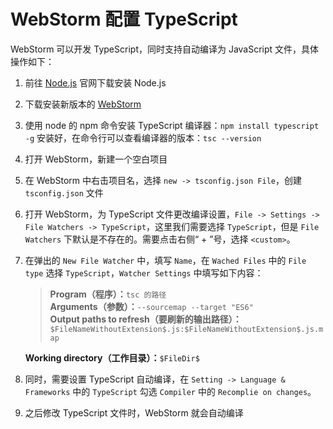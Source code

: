 # WebStorm 配置 TypeScript

WebStorm 可以开发 TypeScript，同时支持自动编译为 JavaScript 文件，具体操作如下：

1. 前往 [Node.js](https://nodejs.org/zh-cn/) 官网下载安装 Node.js

2. 下载安装新版本的 [WebStorm](https://www.jetbrains.com/webstorm/)

3. 使用 node 的 npm 命令安装 TypeScript 编译器：`npm install typescript -g` 安装好，在命令行可以查看编译器的版本：`tsc --version`

4. 打开 WebStorm，新建一个空白项目

5. 在 WebStorm 中右击项目名，选择 `new -> tsconfig.json File`，创建 `tsconfig.json` 文件

6. 打开 WebStorm，为 TypeScript 文件更改编译设置，`File -> Settings -> File Watchers -> TypeScript`，这里我们需要选择 `TypeScript`，但是 `File Watchers` 下默认是不存在的。需要点击右侧“ + ”号，选择 `<custom>`。

7. 在弹出的 `New File Watcher` 中，填写 `Name`，在 `Wached Files` 中的 `File type` 选择 `TypeScript`，`Watcher Settings` 中填写如下内容：

    >**Program（程序）：**`tsc 的路径`  
    >**Arguments（参数）：**`--sourcemap --target "ES6"`  
    >**Output paths to refresh（要刷新的输出路径）：**`$FileNameWithoutExtension$.js:$FileNameWithoutExtension$.js.map`

    **Working directory（工作目录）：**`$FileDir$`

8. 同时，需要设置 TypeScript 自动编译，在 `Setting -> Language & Frameworks` 中的 `TypeScript` 勾选 `Compiler` 中的 `Recomplie on changes`。

9. 之后修改 TypeScript 文件时，WebStorm 就会自动编译
